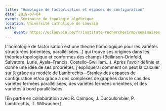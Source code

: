 ```yaml
---
title: "Homologie de factorisation et espaces de configuration"
date: 2019-07-04
event: Séminaire de topologie algébrique
location: Université catholique de Louvain
urls:
    event: https://uclouvain.be/fr/instituts-recherche/irmp/seminaires-de-topologie-algebrique.html
---
```


L'homologie de factorisation est une théorie homologique pour les variétés structurées (orientées, parallélisées...) qui trouve ses origines dans les théories topologique et conformes des champs (Beilinson–Drinfeld, Salvatore, Lurie, Ayala–Francis, Costello–Gwilliam...). Après l'avoir définie et donné une idée de ses propriétés, j'expliquerai comment on peut la calculer sur ℝ grâce au modèle de Lambrechts--Stanley des espaces de configuration et/ou grâce à des complexes de graphes dans le cas des variétés fermées parallélisées, des variétés fermées orientées, et des variétés à bord parallélisées.

[En partie en collaboration avec R. Campos, J. Ducoulombier, P. Lambrechts, T. Willwacher]
